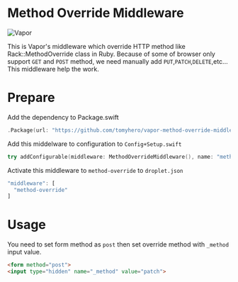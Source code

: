 # Method Override Middleware

![Vapor](http://img.shields.io/badge/vapor-2.0-brightgreen.svg)


This is Vapor's middleware which override HTTP method like Rack::MethodOverride class in Ruby.
Because of some of browser only support `GET` and `POST` method, we need manually add `PUT`,`PATCH`,`DELETE`,etc...
This middleware help the work.


# Prepare

Add the dependency to Package.swift

```swift
.Package(url: "https://github.com/tomyhero/vapor-method-override-middleware.git", majorVersion: 1)
```

Add this middelware to configuration to `Config+Setup.swift` 

```swift
try addConfigurable(middleware: MethodOverrideMiddleware(), name: "method-override")
```

Activate this middleware to `method-override` to  `droplet.json`

```js
"middleware": [
  "method-override"
]
```

# Usage

You need to set form method as `post` then set override method with `_method` input value.

```html
<form method="post">
<input type="hidden" name="_method" value="patch">
```

